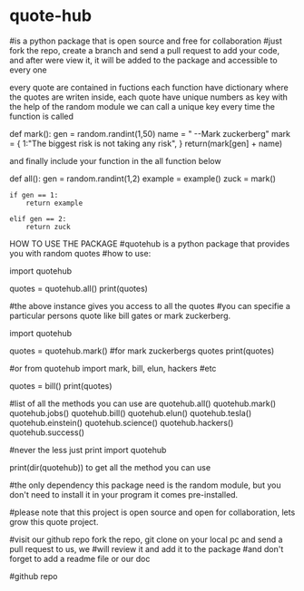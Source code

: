 # quote-hub

#is a python package that is open source and free for collaboration 
#just fork the repo, create a branch and send a pull request to add your code, and after were view it, it will be added to the package and accessible to every one

every quote are contained in fuctions
each function have dictionary where the quotes are writen inside, each quote have unique numbers as key
with the help of the random module we can call a unique key every time the function is called 

def mark():
    gen = random.randint(1,50)
    name = " --Mark zuckerberg"
    mark = {
            1:"The biggest risk is not taking any risk",
    }
    return(mark[gen] + name)

and finally include your function in the all function below

def all():
    gen = random.randint(1,2)
    example = example()
    zuck = mark()

    
    if gen == 1:
        return example
    
    elif gen == 2:
        return zuck

HOW TO USE THE PACKAGE
#quotehub is a python package that provides you with random quotes
#how to use:

import quotehub

quotes = quotehub.all()
print(quotes)

#the above instance gives you access to all the quotes
#you can specifie a particular persons quote like bill gates or mark zuckerberg.

import quotehub

quotes = quotehub.mark() #for mark zuckerbergs quotes
print(quotes)

#or
from quotehub import mark, bill, elun, hackers #etc

quotes = bill()
print(quotes)

#list of all the methods you can use are
quotehub.all()
quotehub.mark()
quotehub.jobs()
quotehub.bill()
quotehub.elun()
quotehub.tesla()
quotehub.einstein()
quotehub.science()
quotehub.hackers()
quotehub.success()

#never the less just print
import quotehub

print(dir(quotehub)) to get all the method you can use

#the only dependency this package need is the random module, but you don't need to install it in your program it comes pre-installed.

#please note that this project is open source and open for collaboration, lets grow this quote project.

#visit our github repo fork the repo, git clone on your local pc and send a pull request to us, we 
#will review it and add it to the package
#and don't forget to add a readme file or our doc

#github repo 
